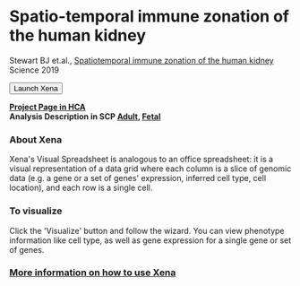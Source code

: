 # Spatio-temporal immune zonation of the human kidney
Stewart BJ et.al., [Spatiotemporal immune zonation of the human kidney](https://www.ncbi.nlm.nih.gov/pubmed/31604275) Science 2019

<button class="cohortButton">Launch Xena</button>

**[Project Page in HCA](https://data.humancellatlas.org/explore/projects/abe1a013-af7a-45ed-8c26-f3793c24a1f4)**
<br>
**Analysis Description in SCP [Adult](https://singlecell.broadinstitute.org/single_cell/study/SCP761/2020-mar-spatiotemporal-adult-kidney-10x), [Fetal](https://singlecell.broadinstitute.org/single_cell/study/SCP760/2020-mar-spatiotemporal-fetal-kidney-10x)**

### About Xena
Xena's Visual Spreadsheet is analogous to an office spreadsheet: it is a visual representation of a data grid where each column is a slice of genomic data (e.g. a gene or a set of genes' expression, inferred cell type, cell location), and each row is a single cell.



### To visualize
Click the 'Visualize' button and follow the wizard. You can view phenotype information like cell type, as well as gene expression for a single gene or set of genes.

### [More information on how to use Xena](https://singlecell.xenabrowser.net/datapages/?markdown=https://raw.githubusercontent.com/ucscXena/cohortMetaData/master/hub_singlecellnew.xenahubs.net/example1/info.mdown)

<br>
